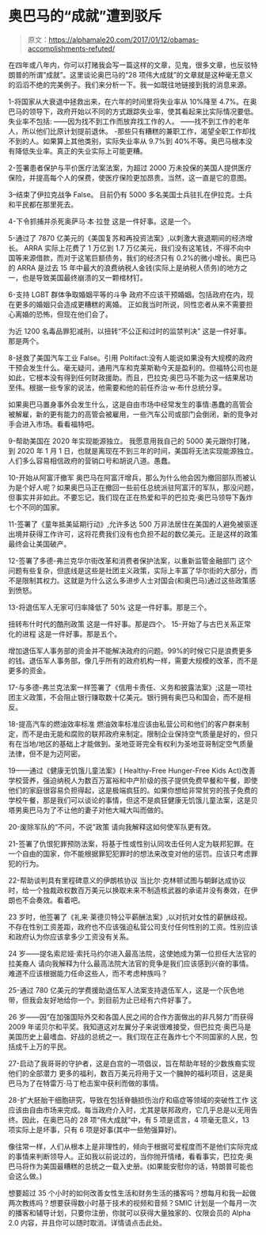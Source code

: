 # 奥巴马的“成就”遭到驳斥

> 原文：<https://alphamale20.com/2017/01/12/obamas-accomplishments-refuted/>

在四年或八年内，你可以打赌我会写一篇这样的文章，见鬼，很多文章，也反驳特朗普的所谓“成就”。这里谈论奥巴马的“28 项伟大成就”的文章就是这种毫无意义的滔滔不绝的完美例子。我们来分析一下。我一如既往地链接到我的消息来源。

1-将国家从大衰退中拯救出来，在六年的时间里将失业率从 10%降至 4.7%。在奥巴马的领导下，政府开始以不同的方式跟踪失业率，使其看起来比实际情况要低。失业率不包括:
——因为找不到工作而放弃找工作的人。
——找不到工作的老年人，所以他们比原计划提前退休。
-那些只有糟糕的兼职工作，渴望全职工作却找不到的人。如果算上其他类别，实际失业率从 9.7%到 40%不等。奥巴马根本没有降低失业率。真正的失业实际上可能更糟。

2-签署患者保护与平价医疗法案法案，为超过 2000 万未投保的美国人提供医疗保险，并提高每个人的保费，使医疗保险更加昂贵。当然，这一直是它的意图。

3–结束了伊拉克战争
False。
目前仍有 5000 多名美国士兵驻扎在伊拉克。士兵和平民都在那里死去。

4-下令抓捕并杀死奥萨马·本·拉登
这是一件好事。这是一个。

5-通过了 7870 亿美元的《美国复苏和再投资法案》,以刺激大衰退期间的经济增长。
ARRA 实际上花费了 1 万亿到 1.7 万亿美元，我们没有这笔钱，不得不向中国等来源借款，而对于这笔巨额债务，我们的经济只有 0.2%的微小增长。奥巴马的 ARRA 是过去 15 年中最大的浪费纳税人金钱(实际上是纳税人债务)的地方之一，也是导致美国最终崩溃的又一颗棺材钉。

6-支持 LGBT 群体争取婚姻平等的斗争
政府不应该干预婚姻。包括政府在内，现在更多的婚姻只会造成更糟糕的离婚。
正如我当时所说，同性恋者从来不需要担心离婚的恐怖，但现在他们会了。

为近 1200 名毒品罪犯减刑，以扭转“不公正和过时的监禁判决”
这是一件好事。那是两个。

8-拯救了美国汽车工业
False。引用 Poltifact:没有人能说如果没有大规模的政府干预会发生什么。毫无疑问，通用汽车和克莱斯勒今天是盈利的。但福特公司也是如此，它根本没有得到任何财政援助。而且，巴拉克·奥巴马不能为这一结果居功至伟。根据一些专家的说法，他需要和他的前任乔治·w·布什总统分享。

如果奥巴马置身事外会发生什么，这是自由市场中经常发生的事情:愚蠢的高管会被解雇，新的更有能力的高管会被雇用，一些汽车公司或部门会倒闭，新的竞争对手会进入市场。看看福特吧。

9-帮助美国在 2020 年实现能源独立。
我愿意用我自己的 5000 美元跟你打赌，到 2020 年 1 月 1 日，也就是离现在不到三年的时间，美国将无法实现能源独立。
人们多么容易相信政府的营销口号和胡说八道。愚蠢。

10-开始从阿富汗撤军
奥巴马在阿富汗增兵，那么为什么他会因为撤回部队而被认为是个好人呢？如果奥巴马正在撤回一些前任总统派驻阿富汗的军队，那没问题，但事实并非如此。不要忘记，我们现在正在热爱和平的巴拉克·奥巴马领导下轰炸七个不同的国家。

11-签署了《童年抵美延期行动》,允许多达 500 万非法居住在美国的人避免被驱逐出境并获得工作许可，这将花费我们没有也负担不起的数亿美元。正是这样的政策最终会让美国破产。

12-签署了多德-弗兰克华尔街改革和消费者保护法案，以重新监管金融部门
这个问题有些复杂，但底线是这些是社团主义政策，实际上丰富了华尔街的大部分，而不是限制其权力。这就是为什么这么多进步人士对国会(和奥巴马)通过这些政策感到愤怒。

13-将退伍军人无家可归率降低了 50%
这是一件好事。那是三个。

扭转布什时代的酷刑政策
这是一件好事。那是四个。 15-开始了与古巴关系正常化的进程
这是一件好事。那是五个。

增加退伍军人事务部的资金并不能解决政府的问题。99%的时候它只是浪费更多的钱。退伍军人事务部，像几乎所有的政府机构一样，需要大规模的改革，而不是更多的资金。

17-与多德-弗兰克法案一样签署了《信用卡责任、义务和披露法案》;这是一项社团主义政策，不会阻止银行赚取数十亿美元。银行拥有奥巴马和国会，而不是相反。

18-提高汽车的燃油效率标准
燃油效率标准应该由私营公司和他们的客户群来制定，而不是由无能和腐败的联邦政府来制定。限制企业保持空气质量是好的，但只有在当地/地区的基础上才能做到。圣地亚哥完全有权利为圣地亚哥制定空气质量法律，但不是为迈阿密。

19——通过《健康无饥饿儿童法案》( Healthy-Free Hunger-Free Kids Act)改善学校营养，强迫纳税人为数百万富裕和中产阶级的孩子提供免费早餐和午餐，即使他们的家庭很容易负担得起，这是极端疯狂的。如果你想给非常贫穷的孩子免费的学校午餐，那是我们可以谈论的事情，但这不是疯狂健康无饥饿儿童法案，这是贝塔男奥巴马为了不让他的妻子对他大喊大叫而做的。

20-废除军队的“不问，不说”政策
请向我解释这如何使军队更有效。

21-签署了仇恨犯罪预防法案，将基于性或性别认同攻击任何人定为联邦犯罪。在一个自由的国家，你不能根据罪犯犯罪时的想法来改变对他的惩罚。应该只考虑罪犯的行为。

22-帮助谈判具有里程碑意义的伊朗核协议
当比尔·克林顿试图与朝鲜达成协议时，给一个独裁政权数百万美元以换取未来不制造核武器的承诺并没有奏效，在伊朗也不会奏效。看着吧。

23 岁时，他签署了《礼来·莱德贝特公平薪酬法案》,以对抗对女性的薪酬歧视。不存在性别工资差距，政府也不应该强迫私营公司支付任何性别的工资。性别应该和政府认为你应该拿多少工资没有关系。

24 岁——提名索尼娅·索托马约尔进入最高法院，这使她成为第一位担任大法官的拉美裔人
请向我解释为什么最高法院大法官的竞争是我们应该感到兴奋的事情。难道不应该根据能力任命这些人，而不考虑种族吗？

25-通过 780 亿美元的学费援助退伍军人法案支持退伍军人，这是一个灰色地带，但我会友好地给你一个。到目前为止已经有六件好事了。

26 岁——因“在加强国际外交和各国人民之间的合作方面做出的非凡努力”而获得 2009 年诺贝尔和平奖。我知道这对左翼分子来说很难接受，但巴拉克·奥巴马是美国历史上最嗜血、好战的总统之一。我们现在正在轰炸七个不同国家的人民，包括成千上万的平民。

27-启动了我哥哥的守护者，这是白宫的一项倡议，旨在帮助年轻的少数族裔实现他们的全部潜力
更多的福利，数百万美元将用于又一个臃肿的福利项目，这是奥巴马为了在特雷万·马丁枪击案中获利而做的事情。

28-扩大胚胎干细胞研究，导致在包括脊髓损伤治疗和癌症等领域的突破性工作
这应该由自由市场来完成。每当政府介入时，尤其是联邦政府，它几乎总是以无用告终。因此，在奥巴马的 28 项“伟大成就”中，有 5 项是谎言，4 项毫无意义，13 项实际上是坏事，只有 6 项是好事(其中一些勉强算好)。

像往常一样，人们从根本上是非理性的，倾向于根据可爱程度而不是他们实际完成的事情来判断领导人。正如我以前说过的，当你抛开情绪，看看事实，巴拉克·奥巴马将作为美国最糟糕的总统之一载入史册。(如果能安慰你的话，特朗普可能也会这么做。)

想要超过 35 个小时的如何改善女性生活和财务生活的播客吗？想每月和我一起做两次教练吗？想要获得数小时基于技术的视频和音频？SMIC 计划是一个每月一次的播客和辅导计划，只要你注册，你就可以获得大量独家的、仅限会员的 Alpha 2.0 内容，并且你可以随时取消。详情请点击此处。